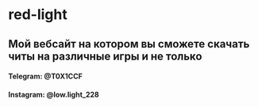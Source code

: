 # red-light
## Мой вебсайт на котором вы сможете скачать читы на различные игры и не только

#### Telegram: @T0X1CCF
#### Instagram: @low.light_228
